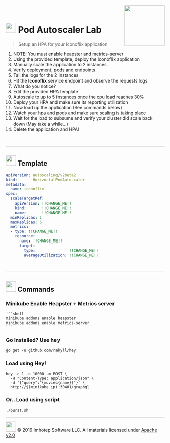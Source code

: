 <img src="../assets/k8sland.png" align="right" width="128" height="auto"/>

<br/>

# <img src="../assets/lab.png" width="32" height="auto"/> Pod Autoscaler Lab

> Setup an HPA for your Iconoflix application

1. NOTE! You must enable heapster and metrics-server
1. Using the provided template, deploy the Iconoflix application
1. Manually scale the application to 2 instances
1. Verify deployment, pods and endpoints
1. Tail the logs for the 2 instances
1. Hit the **Iconoflix** service endpoint and observe the requests logs
1. What do you notice?
1. Edit the provided HPA template
  1. Autoscale to up to 5 instances once the cpu load reaches 30%
1. Deploy your HPA and make sure its reporting utilization
1. Now load up the application (See commands below)
1. Watch your hpa and pods and make sure scaling is taking place
1. Wait for the load to subsume and verify your cluster did scale back down (May take a while...)
1. Delete the application and HPA!

<br/>

---
## <img src="../assets/fox.png" width="32" height="auto"/> Template


```yaml
apiVersion: autoscaling/v2beta2
kind:       HorizontalPodAutoscaler
metadata:
  name: iconoflix
spec:
  scaleTargetRef:
    apiVersion: !!CHANGE_ME!!
    kind:       !!CHANGE_ME!!
    name:       !!CHANGE_ME!!
  minReplicas: 1
  maxReplicas: 5
  metrics:
  - type: !!CHANGE_ME!!
    resource:
      name: !!CHANGE_ME!!
      target:
        type:               !!CHANGE_ME!!
        averageUtilization: !!CHANGE_ME!!
```


<br/>

---
## <img src="../assets/fox.png" width="32" height="auto"/> Commands

### Minikube Enable Heapster + Metrics server

    ```shell
    minikube addons enable heapster
    minikube addons enable metrics-server
    ```

### Go Installed? Use hey

```shell
go get -u github.com/rakyll/hey
```

### Load using Hey!

```shell
hey -c 1 -n 10000 -m POST \
  -H "Content-Type: application/json" \
  -d '{"query":"{movies{name}}"}' \
  http://$(minikube ip):30401/graphql
```

### Or.. Load using script

```shell
./burst.sh
```


---
<img src="../assets/imhotep_logo.png" width="32" height="auto"/> © 2019 Imhotep Software LLC.
All materials licensed under [Apache v2.0](http://www.apache.org/licenses/LICENSE-2.0)